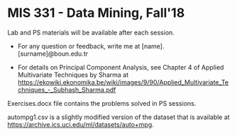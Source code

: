 # MIS 331 - Data Mining, Fall'18
Lab and PS materials will be available after each session.

* For any question or feedback, write me at [name].[surname]@boun.edu.tr

* For details on Principal Component Analysis, see Chapter 4 of Applied Multivariate Techniques by Sharma at https://ekowiki.ekonomika.be/wiki/images/9/90/Applied_Multivariate_Techniques_-_Subhash_Sharma.pdf

Exercises.docx file contains the problems solved in PS sessions.

autompg1.csv is a slightly modified version of the dataset that is available at https://archive.ics.uci.edu/ml/datasets/auto+mpg.
